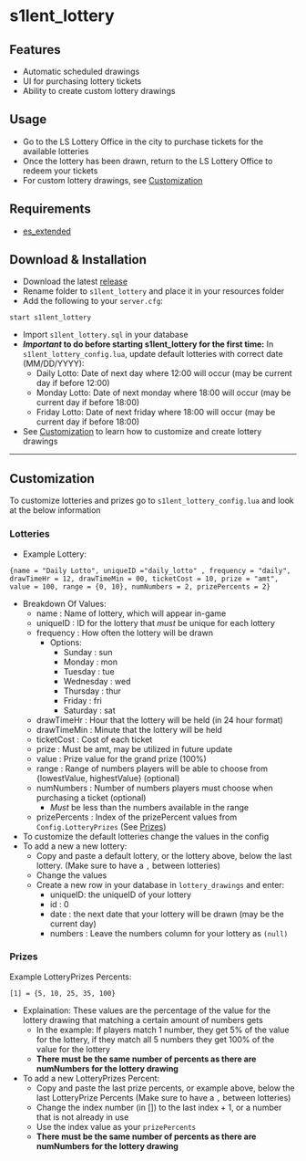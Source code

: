# s1lent_lottery

## Features
* Automatic scheduled drawings 
* UI for purchasing lottery tickets
* Ability to create custom lottery drawings

## Usage
* Go to the LS Lottery Office in the city to purchase tickets for the available lotteries
* Once the lottery has been drawn, return to the LS Lottery Office to redeem your tickets
* For custom lottery drawings, see [Customization](#customization)

## Requirements
* [es_extended](https://github.com/ESX-Org/es_extended)

## Download & Installation
* Download the latest [release](https://github.com/jwritz/s1lent_lottery/releases)
* Rename folder to `s1lent_lottery` and place it in your resources folder
* Add the following to your `server.cfg`:
```
start s1lent_lottery
```
* Import `s1lent_lottery.sql` in your database
* **_Important_ to do before starting s1lent_lottery for the first time:** In `s1lent_lottery_config.lua`, update default lotteries with correct date (MM/DD/YYYY): 
  * Daily Lotto: Date of next day where 12:00 will occur (may be current day if before 12:00)
  * Monday Lotto: Date of next monday where 18:00 will occur (may be current day if before 18:00)
  * Friday Lotto: Date of next friday where 18:00 will occur (may be current day if before 18:00)
* See [Customization](#customization) to learn how to customize and create lottery drawings
---
## Customization
To customize lotteries and prizes go to `s1lent_lottery_config.lua` and look at the below information
### Lotteries
* Example Lottery: 
```
{name = "Daily Lotto", uniqueID ="daily_lotto" , frequency = "daily", drawTimeHr = 12, drawTimeMin = 00, ticketCost = 10, prize = "amt", value = 100, range = {0, 10}, numNumbers = 2, prizePercents = 2}
```
* Breakdown Of Values:
  * name : Name of lottery, which will appear in-game
  * uniqueID : ID for the lottery that *must* be unique for each lottery
  * frequency : How often the lottery will be drawn 
    * Options:
      * Sunday : sun
      * Monday : mon
      * Tuesday : tue
      * Wednesday : wed
      * Thursday : thur
      * Friday : fri
      * Saturday : sat
  * drawTimeHr : Hour that the lottery will be held (in 24 hour format)
  * drawTimeMin : Minute that the lottery will be held 
  * ticketCost : Cost of each ticket
  * prize : Must be amt, may be utilized in future update
  * value : Prize value for the grand prize (100%)
  * range : Range of numbers players will be able to choose from {lowestValue, highestValue} (optional)
  * numNumbers : Number of numbers players must choose when purchasing a ticket (optional)
    * *Must* be less than the numbers available in the range
  * prizePercents : Index of the prizePercent values from `Config.LotteryPrizes` (See [Prizes](#prizes))
* To customize the default lotteries change the values in the config
* To add a new a new lottery:
  * Copy and paste a default lottery, or the lottery above, below the last lottery. (Make sure to have a `,` between lotteries)
  * Change the values
  * Create a new row in your database in `lottery_drawings` and enter:
    * uniqueID: the uniqueID of your lottery
    * id : 0
    * date : the next date that your lottery will be drawn (may be the current day)
    * numbers : Leave the numbers column for your lottery as `(null)`

### Prizes
Example LotteryPrizes Percents:
```
[1] = {5, 10, 25, 35, 100}
```
* Explaination: These values are the percentage of the value for the lottery drawing that matching a certain amount of numbers gets
  * In the example: If players match 1 number, they get 5% of the value for the lottery, if they match all 5 numbers they get 100% of the value for the lottery
  * **There must be the same number of percents as there are numNumbers for the lottery drawing**
* To add a new LotteryPrizes Percent:
  * Copy and paste the last prize percents, or example above, below the last LotteryPrize Percents (Make sure to have a `,` between lotteries)
  * Change the index number (in []) to the last index + 1, or a number that is not already in use
  * Use the index value as your `prizePercents`
  * **There must be the same number of percents as there are numNumbers for the lottery drawing**
